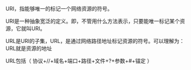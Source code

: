 URI，指能够唯一的标记一个网络资源的符号。

URI是一种抽象宽泛的定义。即，不管用什么方法表示，只要能唯一标记某个资源，它就叫URI。



URL是URI的子集，URL，是通过网络路径地址标记资源的符号。可以理解为：URL就是资源的地址

URL包括（ 协议+//+域名+端口+路径+文件+?+参数+#+锚定 ）